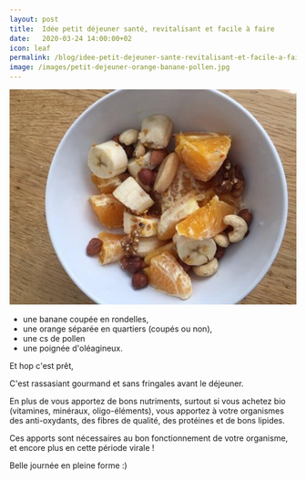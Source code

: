 ```yaml
---
layout: post
title:  Idée petit déjeuner santé, revitalisant et facile à faire
date:   2020-03-24 14:00:00+02
icon: leaf
permalink: /blog/idee-petit-dejeuner-sante-revitalisant-et-facile-a-faire
image: /images/petit-dejeuner-orange-banane-pollen.jpg
---
```

<span class="image featured"><img src="/images/petit-dejeuner-orange-banane-pollen.jpg" alt="Photo de petit déjeuner orange banane pollen"></span>
- une banane coupée en rondelles, 
- une orange séparée en quartiers (coupés ou non), 
- une cs de pollen 
- une poignée d'oléagineux. 

Et hop c'est prêt,

C'est rassasiant gourmand et sans fringales avant le déjeuner.

En plus de vous apportez de bons nutriments, surtout si vous achetez bio (vitamines, minéraux, oligo-éléments), vous apportez à votre organismes des anti-oxydants, des fibres de qualité, des protéines et de bons lipides.

Ces apports sont nécessaires au bon fonctionnement de votre organisme, et encore plus en cette période virale !

Belle journée en pleine forme :)
